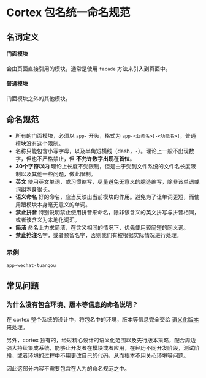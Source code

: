 # Cortex 包名统一命名规范

## 名词定义

#### 门面模块

会由页面直接引用的模块，通常是使用 `facade` 方法来引入到页面中。

#### 普通模块

门面模块之外的其他模块。


## 命名规范

- 所有的门面模块，必须以 `app-` 开头，格式为 `app-<业务名>[-<功能名>]`，普通模块没有这个限制。
- 名称只能包含小写字母，以及半角短横线（dash，`-`）。理论上一般不出现数字，但也不严格禁止，但 **不允许数字出现在首位**。
- **30个字符以内** 理论上长度不受限制，但是由于受到文件系统的文件名长度限制以及其他一些问题，做此限制。
- **英文** 使用英文单词，或习惯缩写，尽量避免无意义的臆造缩写，除非该单词或词组本身很长。
- **语义命名** 好的命名，应当反映出当前模块的作用。避免为了让单词更短，而使用跟模块本身毫无意义的单词。
- **禁止拼音** 特别说明禁止使用拼音来命名，除非该含义的英文拼写与拼音相同，或者该含义为本地化词汇。
- **简洁** 命名上力求简洁，在含义相同的情况下，优先使用较简短的同义词。
- **禁止抢注**名字，或者预留名字，否则我们有权根据实际情况进行处理。

### 示例

```
app-wechat-tuangou
```


## 常见问题

### 为什么没有包含环境、版本等信息的命名说明？

在 cortex 整个系统的设计中，将包名中的环境，版本等信息完全交给 [语义化版本](http://semver.org/lang/zh-TW/) 来处理。

另外，cortex 独有的，经过精心设计的语义化范围以及先行版本策略，配合周边强大持续集成系统，能够让开发者在模块或者应用，在经历不同开发阶段，测试阶段，或者环境的过程中不用更改自己的代码，从而根本不用关心环境等问题。

因此这部分内容不需要包含在人为的命名规范之中。